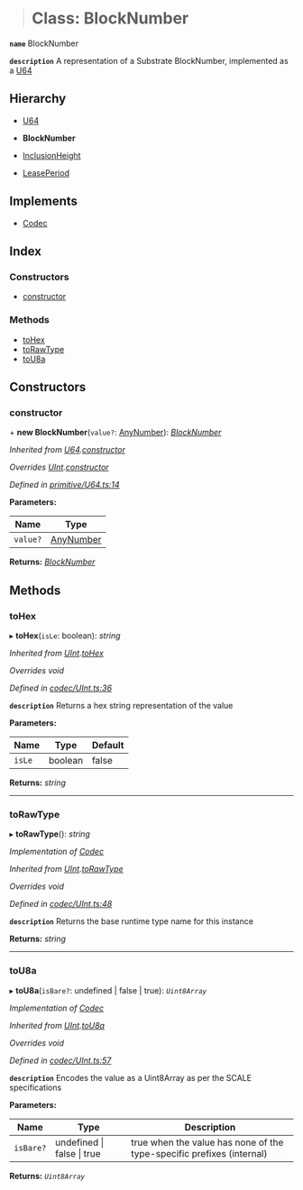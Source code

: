 > # Class: BlockNumber

**`name`** BlockNumber

**`description`** 
A representation of a Substrate BlockNumber, implemented as a [U64](_primitive_u64_.u64.md)

## Hierarchy

  * [U64](_primitive_u64_.u64.md)

  * **BlockNumber**

  * [InclusionHeight](_type_uncleentryitem_.inclusionheight.md)

  * [LeasePeriod](../interfaces/_srml_parachains_types_.leaseperiod.md)

## Implements

* [Codec](../interfaces/_types_.codec.md)

## Index

### Constructors

* [constructor](_type_blocknumber_.blocknumber.md#constructor)

### Methods

* [toHex](_type_blocknumber_.blocknumber.md#tohex)
* [toRawType](_type_blocknumber_.blocknumber.md#torawtype)
* [toU8a](_type_blocknumber_.blocknumber.md#tou8a)

## Constructors

###  constructor

\+ **new BlockNumber**(`value?`: [AnyNumber](../modules/_types_.md#anynumber)): *[BlockNumber](_type_blocknumber_.blocknumber.md)*

*Inherited from [U64](_primitive_u64_.u64.md).[constructor](_primitive_u64_.u64.md#constructor)*

*Overrides [UInt](_codec_uint_.uint.md).[constructor](_codec_uint_.uint.md#constructor)*

*Defined in [primitive/U64.ts:14](https://github.com/polkadot-js/api/blob/ebc2fbe/packages/types/src/primitive/U64.ts#L14)*

**Parameters:**

Name | Type |
------ | ------ |
`value?` | [AnyNumber](../modules/_types_.md#anynumber) |

**Returns:** *[BlockNumber](_type_blocknumber_.blocknumber.md)*

## Methods

###  toHex

▸ **toHex**(`isLe`: boolean): *string*

*Inherited from [UInt](_codec_uint_.uint.md).[toHex](_codec_uint_.uint.md#tohex)*

*Overrides void*

*Defined in [codec/UInt.ts:36](https://github.com/polkadot-js/api/blob/ebc2fbe/packages/types/src/codec/UInt.ts#L36)*

**`description`** Returns a hex string representation of the value

**Parameters:**

Name | Type | Default |
------ | ------ | ------ |
`isLe` | boolean | false |

**Returns:** *string*

___

###  toRawType

▸ **toRawType**(): *string*

*Implementation of [Codec](../interfaces/_types_.codec.md)*

*Inherited from [UInt](_codec_uint_.uint.md).[toRawType](_codec_uint_.uint.md#torawtype)*

*Overrides void*

*Defined in [codec/UInt.ts:48](https://github.com/polkadot-js/api/blob/ebc2fbe/packages/types/src/codec/UInt.ts#L48)*

**`description`** Returns the base runtime type name for this instance

**Returns:** *string*

___

###  toU8a

▸ **toU8a**(`isBare?`: undefined | false | true): *`Uint8Array`*

*Implementation of [Codec](../interfaces/_types_.codec.md)*

*Inherited from [UInt](_codec_uint_.uint.md).[toU8a](_codec_uint_.uint.md#tou8a)*

*Overrides void*

*Defined in [codec/UInt.ts:57](https://github.com/polkadot-js/api/blob/ebc2fbe/packages/types/src/codec/UInt.ts#L57)*

**`description`** Encodes the value as a Uint8Array as per the SCALE specifications

**Parameters:**

Name | Type | Description |
------ | ------ | ------ |
`isBare?` | undefined \| false \| true | true when the value has none of the type-specific prefixes (internal)  |

**Returns:** *`Uint8Array`*